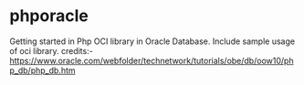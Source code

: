 # phporacle
Getting started in Php OCI library in Oracle Database. Include sample usage of oci library. credits:-https://www.oracle.com/webfolder/technetwork/tutorials/obe/db/oow10/php_db/php_db.htm
